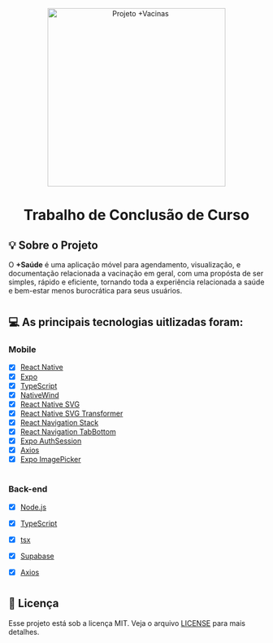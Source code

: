 <p align="center">
  <img width="350" alt="Projeto +Vacinas" title="Projeto +Vacinas" src="https://raw.githubusercontent.com/pcppamplona/appmobile/main/assets/logo.png" />
  
  <h1 align="center">Trabalho de Conclusão de Curso</h1>


##  💡 Sobre o Projeto

O **+Saúde** é uma aplicação móvel para agendamento, visualização, e documentação relacionada a vacinação em geral, com uma propósta de ser simples, rápido e eficiente, tornando toda a experiência relacionada a saúde e bem-estar menos burocrática para seus usuários.

#

## 💻 As principais tecnologias uitlizadas foram:

### Mobile

- [x] [React Native](https://reactnative.dev/)
- [x] [Expo](https://docs.expo.dev/)
- [x] [TypeScript](https://www.typescriptlang.org/)
- [x] [NativeWind](https://www.nativewind.dev/)
- [x] [React Native SVG](https://github.com/software-mansion/react-native-svg)
- [x] [React Native SVG Transformer](https://github.com/kristerkari/react-native-svg-transformer)
- [x] [React Navigation Stack](https://reactnavigation.org/docs/stack-navigator)
- [x] [React Navigation TabBottom](https://reactnavigation.org/docs/material-bottom-tab-navigator) 
- [x] [Expo AuthSession](https://docs.expo.dev/versions/latest/sdk/auth-session/)
- [x] [Axios](https://axios-http.com/ptbr/docs/intro)
- [x] [Expo ImagePicker](https://docs.expo.dev/versions/latest/sdk/imagepicker/)

#

### Back-end

- [x] [Node.js](https://nodejs.org/)
- [x] [TypeScript](https://www.typescriptlang.org/)
- [x] [tsx](https://github.com/esbuild-kit/tsx)
- [x] [Supabase](https://supabase.com/)
- [x] [Axios](https://axios-http.com/ptbr/docs/intro)


#

## 📝 Licença

Esse projeto está sob a licença MIT. Veja o arquivo [LICENSE](LICENSE) para mais detalhes.

# 
